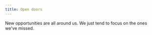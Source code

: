 ```yaml
---
title: Open doors
---
```


New opportunities are all around us. We just tend to focus on the ones we've missed.

